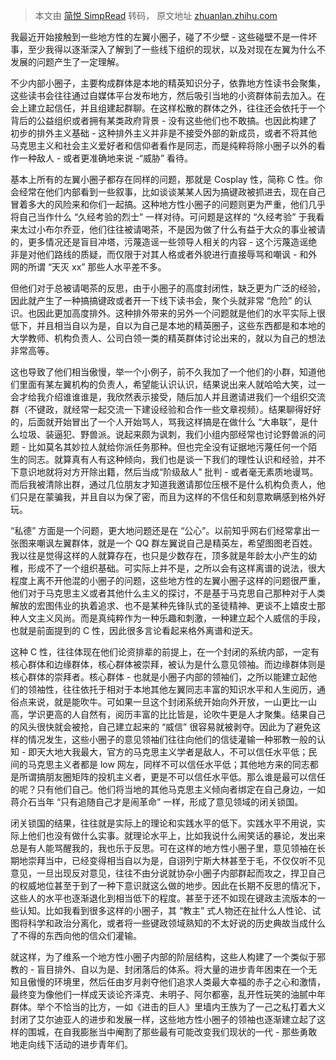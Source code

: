 > 本文由 [简悦 SimpRead](http://ksria.com/simpread/) 转码， 原文地址 [zhuanlan.zhihu.com](https://zhuanlan.zhihu.com/p/464235957)

我最近开始接触到一些地方性的左翼小圈子，碰了不少壁 - 这些碰壁不是一件坏事，至少我得以逐渐深入了解到了一些线下组织的现状，以及对现在左翼为什么不发展的问题产生了一定理解。

不少内部小圈子，主要构成群体是本地的精英知识分子，依靠地方性读书会聚集，这些读书会往往通过自媒体平台发布地方，然后吸引当地的小资群体前去加入。在会上建立起信任，并且组建起群聊。在这样松散的群体之外，往往还会依托于一个背后的公益组织或者拥有某类政府背景 - 没有这些他们也不敢搞。也因此构建了初步的排外主义基础 - 这种排外主义并非是不接受外部的新成员，或者不将其他马克思主义和社会主义爱好者和信仰者看作是同志，而是纯粹将除小圈子以外的看作一种敌人 - 或者更准确地来说 -“威胁” 看待。

基本上所有的左翼小圈子都存在同样的问题，那就是 Cosplay 性，简称 C 性。你会经常在他们内部看到一些叙事，比如谈谈某某人因为搞键政被抓进去，现在自己冒着多大的风险来和你们一起搞。这种地方性小圈子的问题则更为严重，他们几乎将自己当作什么 “久经考验的烈士” 一样对待。可问题是这样的 “久经考验” 于我看来太过小布尔乔亚，他们往往被请喝茶，不是因为做了什么有益于大众的事业被请的，更多情况还是盲目冲塔，污蔑造谣一些领导人相关的内容 - 这个污蔑造谣绝非是对他们路线的质疑，而仅限于对其人格或者外貌进行直接辱骂和嘲讽 - 和外网的所谓 “天灭 xx” 那些人水平差不多。

但他们对于总被请喝茶的反思，由于小圈子的高度封闭性，缺乏更为广泛的经验，因此就产生了一种搞搞键政或者开一下线下读书会，聚个头就非常 “危险” 的认识。也因此更加高度排外。这种排外带来的另外一个问题就是他们的水平实际上很低下，并且相当自以为是，自以为自己是本地的精英圈子，这些东西都是和本地的大学教师、机构负责人、公司白领一类的精英群体讨论出来的，就以为自己的想法非常高等。

这也导致了他们相当傲慢，举一个小例子，前不久我加了一个他们的小群，知道他们里面有某左翼机构的负责人，希望能认识认识，结果说出来人就哈哈大笑，过一会才给我介绍谁谁谁是，我欣然表示接受，随后加人并且邀请进我们一个组织交流群（不键政，就经常一起交流一下建设经验和合作一些文章视频）。结果聊得好好的，后面就开始冒出了一个人开始骂人，骂我这样搞是在做什么 “大串联”，是什么垃圾、装逼犯、野兽派。说起来颇为讽刺，我们小组内部经常也讨论野兽派的问题 - 比如莫名其妙拉人就给你派任务那种。但也完全没有证据地污蔑任何一个陌生的同志。就算真有人有这种倾向，我们也是谈一下我们的理性认识和经验，并不下意识地就将对方开除出籍，然后当成“阶级敌人” 批判 - 或者毫无素质地谩骂。而后我被清除出群，通过几位朋友才知道我邀请那位压根不是什么机构负责人，他们只是在蒙骗我，并且自以为保了密，而且为这样的不信任和刻意欺瞒感到格外好玩。

“私德” 方面是一个问题，更大地问题还是在 “公心”。以前知乎网右们经常拿出一张图来嘲讽左翼群体，就是一个 QQ 群左翼说自己是精英左，希望图图老百姓。我以往是觉得这样的人就算存在，也只是少数存在，顶多就是年龄太小产生的幼稚，形成不了一个组织基础。可实际上并不是，之所以会有这样离谱的说法，很大程度上离不开他混的小圈子的问题，这些地方性的左翼小圈子这样的问题很严重，他们对于马克思主义或者其他什么主义的探讨，不是基于马克思自己那种对于人类解放的宏图伟业的执着追求、也不是某种先锋队式的圣徒精神、更谈不上嬉皮士那种人文主义风尚。而是真纯粹作为一种乐趣和刺激，一种建立起个人威信的手段，也就是前面提到的 C 性，因此很多言论看起来格外离谱和逆天。

这种 C 性，往往体现在他们论资排辈的前提上，在一个封闭的系统内部，一定有核心群体和边缘群体，核心群体被崇拜，被认为是什么意见领袖。而边缘群体则是核心群体的崇拜者。核心群体 - 也就是小圈子内部的领袖们，之所以能建立起他们的领袖性，往往依托于相对于本地其他左翼同志丰富的知识水平和人生阅历，通俗点来说，就是能吹牛。可如果一旦这个封闭系统开始向外开放，一山更比一山高，学识更高的人自然有，阅历丰富的比比皆是，论吹牛更是人才聚集。结果自己的风头很快就会被抢，自己建立起来的 “威信” 很容易就被剥夺。因此为了避免这样的情况发生，这些小圈子的意见领袖们往往向他们的信徒灌输一种邪教一般的认知 - 即天大地大我最大，官方的马克思主义学者是敌人，不可以信任水平低；民间的马克思主义者都是 low 网左，同样不可以信任水平低；其他地方来的同志都是所谓搞朋友圈矩阵的投机主义者，更是不可以信任水平低。那么谁是最可以信任的呢？只有他们自己。他们将当地的其他马克思主义倾向者绑定在自己身边，一如蒋介石当年 “只有追随自己才是闹革命” 一样，形成了意见领域的闭关锁国。

闭关锁国的结果，往往就是实际上的理论和实践水平的低下。实践水平不用说，实际上他们也没有做什么实事。就理论水平上，比如我说什么闹笑话的暴论，发出来总是有人能骂醒我的，我也乐于反思。可在这样的地方性小圈子里，意见领袖在长期地崇拜当中，已经变得相当自以为是，自诩列宁斯大林甚至于毛，不仅仅听不见意见，一旦出现反对意见，往往不由分说就协杂小圈子内部群起而攻之，捍卫自己的权威地位甚至于到了一种下意识就这么做的地步。因此在长期不反思的情况下，这些人的水平也逐渐退化到相当低下的程度。甚至于还不如现在键政主流版本的一些认知。比如我看到很多这样的小圈子，其 “教主” 式人物还在扯什么人性论、试图将科学和政治分离化，或者将一些键政领域熟知的不太好说的历史典故当成什么了不得的东西向他的信众们灌输。

就这样，为了维系一个地方性小圈子内部的阶层结构，这些人构建了一个类似于邪教的 - 盲目排外、自以为是、封闭落后的体系。将大量的进步青年困束在一个无知且傲慢的环境里，然后任由岁月剥夺他们追求人类最大幸福的赤子之心和激情，最终变为像他们一样成天谈论齐泽克、未明子、阿尔都塞，乱开性玩笑的油腻中年群体。举个不恰当的比方，一如《进击的巨人》里墙内王族为了一己之私打着大义封闭了艾尔迪亚人的进步和发展一样，这些地方性小圈子的领袖也逐渐建立起了这样的围城，在自我膨胀当中阉割了那些最有可能改变我们现状的一代 - 那些勇敢地走向线下活动的进步青年们。
